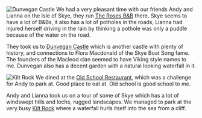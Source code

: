 ![Dunvegan Castle](skye1.jpg)
We had a very pleasant time with our friends Andy and Lianna on
the Isle of Skye, they run [The Roses B&B](https://www.therosesbb.co.uk/en-GB) there.
Skye seems to have a lot of B&Bs, it also has a lot of potholes in the
roads, Lianna had injured herself driving in the rain by thinking a
pothole was only a puddle because of the water on the road.

They took us to [Dunvegan Castle](https://www.dunvegancastle.com/) which is
another castle with plenty of history, and connections to Flora Macdonald
of the Skye Boat Song fame. The founders of the Macleod clan seemed to
have Viking style names to me. Dunvegan also has a decent garden with
a natural looking waterfall in it.

![Kilt Rock](skye3.jpg)
We dined at the [Old School Restaurant](http://www.oldschoolrestaurant.co.uk/),
which was a challenge for Andy to park at. Good place to eat at. Old school is
good school to me.

Andy and Lianna took us on a tour of some of Skye which has a lot of
windswept hills and lochs, rugged landscapes. We managed to park at the very busy
[Kilt Rock](https://www.theskyeguide.com/see-and-do-mainmenu-35/27-natural-wonders/177-kilt-rock)
where a waterfall hurls itself into the sea from a cliff.
